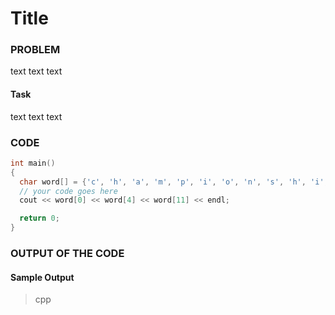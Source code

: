 # Title

### PROBLEM

text text text

#### Task

text text text

### CODE

```cpp
int main()
{
  char word[] = {'c', 'h', 'a', 'm', 'p', 'i', 'o', 'n', 's', 'h', 'i', 'p'};
  // your code goes here
  cout << word[0] << word[4] << word[11] << endl;

  return 0;
}
```

### OUTPUT OF THE CODE

#### Sample Output

> cpp<br>

